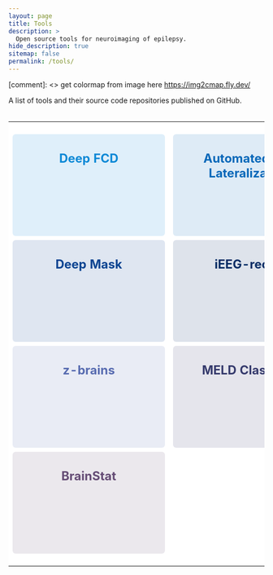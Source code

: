 ```yaml
---
layout: page
title: Tools
description: >
  Open source tools for neuroimaging of epilepsy.
hide_description: true
sitemap: false
permalink: /tools/
---
```


[comment]: <> get colormap from image here https://img2cmap.fly.dev/ 

<html>
<head>
<meta name="viewport" content="width=device-width, initial-scale=1">
<style>
.flip-card {
  background-color: transparent;
  width: 300px;
  height: 200px;
  perspective: 1000px;
}
.flip-card-inner {
  position: relative;
  width: 100%;
  height: 100%;
  text-align: center;
  transition: transform 0.6s;
  transform-style: preserve-3d;
  border-radius: 6px;
}
.flip-card:hover .flip-card-inner {
  transform: rotateY(180deg);
}
.flip-card-front, .flip-card-back {
  position: absolute;
  width: 100%;
  height: 100%;
  -webkit-backface-visibility: hidden;
  backface-visibility: hidden;
  border-radius: 6px;
}
.flip-card-front {
  background-color: #bbb;
  color: black;
  border-radius: 6px;
}
.flip-card-back {
  background-color: #afafaf;
  color: white;
  transform: rotateY(180deg);
  border-radius: 6px;
}
table, th, td {
  background: white!important;
  border: 0px;
  border: none!important;
  border-bottom: none;
  border-top: none;
}
</style>
</head>
<body>

<p>
A list of tools and their source code repositories published on GitHub.
<br/> <br/> </p>

<table>
  <tr>
    <th> <br/>
    <div class="flip-card">
      <div class="flip-card-inner">
        <div class="flip-card-front" style="background-color: rgba(10,135,213,0.13)">
          <h2 style="color:#0b89d6">Deep FCD</h2> 
        </div>
        <div class="flip-card-back" style="background-color: rgba(10,135,213,0.88)">
          <br/>
          <p style="font-size:18px"><a href="https://github.com/NOEL-MNI/deepFCD" target="_blank" style="color: #ffffff">Deep FCD</a></p>
          <p style="font-size:14px">
          Multicenter validated and automated detection of focal cortical dysplasia using deep learning
          </p> 
        </div>
      </div>
    </div>
    </th>
    <th> <br/>
    <div class="flip-card">
      <div class="flip-card-inner">
        <div class="flip-card-front" style="background-color: rgba(6,104,185,0.13)">
          <h2 style="color:#0668b9">Automated TLE Lateralization</h2> 
        </div>
        <div class="flip-card-back" style="background-color: rgba(6,104,185,0.88)">
          <br/>
          <p style="font-size:18px"><a href="https://github.com/NOEL-MNI/Automated_TLE_Lateralization" target="_blank" style="color: #ffffff">Automated TLE Lateralization</a></p>
          <p style="font-size:14px">
          An MRI-based machine learning prediction framework to lateralize hippocampal sclerosis in patients
          with temporal lobe epilepsy
          </p> 
        </div>
      </div>
    </div>
    </th>
  </tr>

  <tr>
    <th>
    <div class="flip-card">
      <div class="flip-card-inner">
        <div class="flip-card-front" style="background-color: rgba(8,67,145,0.13)">
          <h2 style="color:#084391">Deep Mask</h2> 
        </div>
        <div class="flip-card-back" style="background-color: rgba(8,67,145,0.88)">
          <br/>
          <p style="font-size:18px"><a href="https://github.com/NOEL-MNI/deepMask" target="_blank" style="color: #ffffff">Deep Mask</a></p>
          <p style="font-size:14px">
          Accurate brain segmentation in malformations of cortical development
          </p> 
        </div>
      </div>
    </div>
    </th>
    <th>
    <div class="flip-card">
      <div class="flip-card-inner">
        <div class="flip-card-front" style="background-color: rgba(7,45,101,0.13)">
          <h2 style="color:#072d65">iEEG-recon</h2> 
        </div>
        <div class="flip-card-back" style="background-color: rgba(7,45,101,0.88)">
          <br/>
          <p style="font-size:18px"><a href="https://github.com/penn-cnt/ieeg-recon" target="_blank" style="color: #ffffff">iEEG-recon</a></p>
          <p style="font-size:14px">
          A modular pipeline to reconstruct iEEG electrode locations in MRI images
          </p> 
        </div>
      </div>
    </div>
    </th>
  </tr>

  <tr>
  <th>
  <div class="flip-card">
    <div class="flip-card-inner">
      <div class="flip-card-front" style="background-color: rgba(87,107,176,0.13)">
        <h2 style="color:#576bb0">z-brains</h2> 
      </div>
      <div class="flip-card-back" style="background-color: rgba(87,107,176,0.88)">
        <br/>
        <p style="font-size:18px"><a href="https://github.com/MICA-MNI/z-brains" target="_blank" style="color: #ffffff">z-brains</a></p>
        <p style="font-size:14px">
        An open software for multimodal lesion mapping in focal epilepsy
        </p> 
      </div>
    </div>
  </div>
  </th>
  <th>
  <div class="flip-card">
    <div class="flip-card-inner">
      <div class="flip-card-front" style="background-color: rgba(53,58,108,0.13)">
        <h2 style="color:#353a6c">MELD Classifier</h2> 
      </div>
      <div class="flip-card-back" style="background-color: rgba(53,58,108,0.88)">
        <br/>
        <p style="font-size:18px"><a href="https://github.com/MELDProject/meld_classifier" target="_blank" style="color: #ffffff">MELD Classifier</a></p>
        <p style="font-size:14px">
        A neural network lesion classifier for the MELD project
        </p> 
      </div>
    </div>
  </div>
  </th>
</tr>

  <tr>
  <th>
  <div class="flip-card">
    <div class="flip-card-inner">
      <div class="flip-card-front" style="background-color: rgba(101,76,117,0.13)">
        <h2 style="color:#654c75">BrainStat</h2> 
      </div>
      <div class="flip-card-back" style="background-color: rgba(101,76,117,0.88)">
        <br/>
        <p style="font-size:18px"><a href="https://github.com/MICA-MNI/BrainStat" target="_blank" style="color: #ffffff">BrainStat</a></p>
        <p style="font-size:14px">
        A toolbox for statistical analysis of neuroimaging data
        </p> 
      </div>
    </div>
  </div>
  <br/>
  </th> 
</tr>
</table>
</body>
</html>
